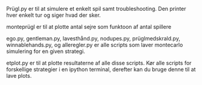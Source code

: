 Prügl.py er til at simulere et enkelt spil samt troubleshooting. Den printer hver enkelt tur og siger hvad der sker.

monteprügl er til at plotte antal sejre som funktoon af antal spillere

ego.py, gentleman.py, lavesthånd.py, nodupes.py, prüglmedskrald.py, winnablehands.py, og alleregler.py er alle scripts som laver montecarlo simulering for en given strategi. 

etplot.py er til at plotte resultaterne af alle disse scripts. Kør alle scripts for forskellige strategier i en ipython terminal, derefter kan du bruge denne til at lave plots.
